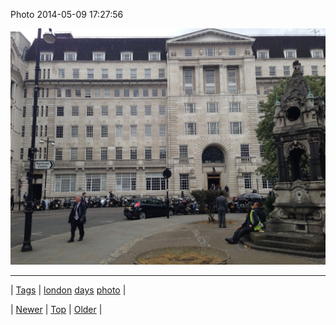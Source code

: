 <!--
title: Photo 2014-05-09 17
date: 2020-06-28T15:27:00.286Z
tags: london, days, photo
-->


Photo 2014-05-09 17:27:56

![](85230891164-0.jpg)

<!--BOTTOM-POST-NAVIGATION-->
---

| [Tags](tags.md) | [london](tag-london.md) [days](tag-days.md) [photo](tag-photo.md) |

| [Newer](85216741459.md) | [Top](index.md) | [Older](85236043439.md) |